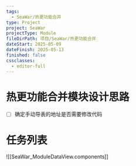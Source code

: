 ```yaml
---
tags:
  - SeaWar/热更功能合并
type: Project
project: SeaWar
projectType: Module
fileDirPath: 项目/SeaWar/热更功能合并
dateStart: 2025-05-09
dateFinish: 2025-05-13
finished: false
cssclasses:
  - editor-full
---
```


# 热更功能合并模块设计思路
- [ ] 确定手动导表的地址是否需要修改代码
 
# 任务列表
![[SeaWar_ModuleDataView.components]]


